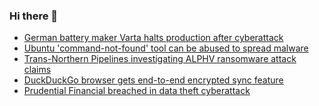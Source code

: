 ### Hi there 👋

<!--START_SECTION:feed-->
* [German battery maker Varta halts production after cyberattack](https://www.bleepingcomputer.com/news/security/german-battery-maker-varta-halts-production-after-cyberattack/)
* [Ubuntu 'command-not-found' tool can be abused to spread malware](https://www.bleepingcomputer.com/news/security/ubuntu-command-not-found-tool-can-be-abused-to-spread-malware/)
* [Trans-Northern Pipelines investigating ALPHV ransomware attack claims](https://www.bleepingcomputer.com/news/security/trans-northern-pipelines-investigating-alphv-ransomware-attack-claims/)
* [DuckDuckGo browser gets end-to-end encrypted sync feature](https://www.bleepingcomputer.com/news/security/duckduckgo-browser-gets-end-to-end-encrypted-sync-feature/)
* [Prudential Financial breached in data theft cyberattack](https://www.bleepingcomputer.com/news/security/prudential-financial-breached-in-data-theft-cyberattack/)
<!--END_SECTION:feed-->

<!--
**frankenk/frankenk** is a ✨ _special_ ✨ repository because its `README.md` (this file) appears on your GitHub profile.

Here are some ideas to get you started:

- 🔭 I’m currently working on ...
- 🌱 I’m currently learning ...
- 👯 I’m looking to collaborate on ...
- 🤔 I’m looking for help with ...
- 💬 Ask me about ...
- 📫 How to reach me: ...
- 😄 Pronouns: ...
- ⚡ Fun fact: ...
-->



